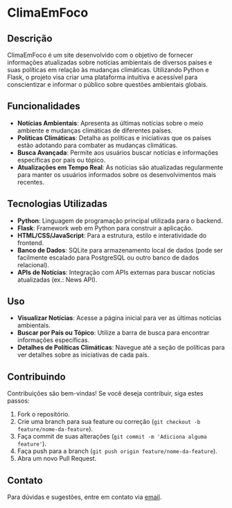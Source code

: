 # ClimaEmFoco

## Descrição

ClimaEmFoco é um site desenvolvido com o objetivo de fornecer informações atualizadas sobre notícias ambientais de diversos países e suas políticas em relação às mudanças climáticas. Utilizando Python e Flask, o projeto visa criar uma plataforma intuitiva e acessível para conscientizar e informar o público sobre questões ambientais globais.

## Funcionalidades

- **Notícias Ambientais**: Apresenta as últimas notícias sobre o meio ambiente e mudanças climáticas de diferentes países.
- **Políticas Climáticas**: Detalha as políticas e iniciativas que os países estão adotando para combater as mudanças climáticas.
- **Busca Avançada**: Permite aos usuários buscar notícias e informações específicas por país ou tópico.
- **Atualizações em Tempo Real**: As notícias são atualizadas regularmente para manter os usuários informados sobre os desenvolvimentos mais recentes.

## Tecnologias Utilizadas

- **Python**: Linguagem de programação principal utilizada para o backend.
- **Flask**: Framework web em Python para construir a aplicação.
- **HTML/CSS/JavaScript**: Para a estrutura, estilo e interatividade do frontend.
- **Banco de Dados**: SQLite para armazenamento local de dados (pode ser facilmente escalado para PostgreSQL ou outro banco de dados relacional).
- **APIs de Notícias**: Integração com APIs externas para buscar notícias atualizadas (ex.: News API).

## Uso

- **Visualizar Notícias**: Acesse a página inicial para ver as últimas notícias ambientais.
- **Buscar por País ou Tópico**: Utilize a barra de busca para encontrar informações específicas.
- **Detalhes de Políticas Climáticas**: Navegue até a seção de políticas para ver detalhes sobre as iniciativas de cada país.

## Contribuindo

Contribuições são bem-vindas! Se você deseja contribuir, siga estes passos:

1. Fork o repositório.
2. Crie uma branch para sua feature ou correção (`git checkout -b feature/nome-da-feature`).
3. Faça commit de suas alterações (`git commit -m 'Adiciona alguma feature'`).
4. Faça push para a branch (`git push origin feature/nome-da-feature`).
5. Abra um novo Pull Request.

## Contato

Para dúvidas e sugestões, entre em contato via [email](bruno2gemeo@gmail.com).

